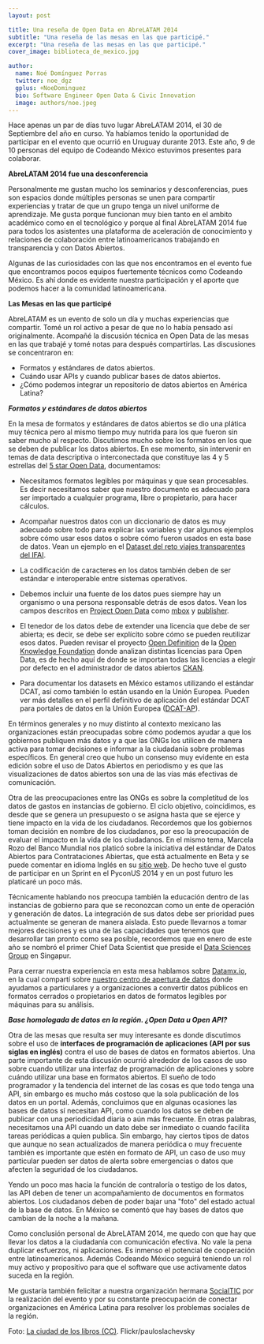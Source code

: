 ```yaml
---
layout: post

title: Una reseña de Open Data en AbreLATAM 2014
subtitle: "Una reseña de las mesas en las que participé."
excerpt: "Una reseña de las mesas en las que participé."
cover_image: biblioteca_de_mexico.jpg

author:
  name: Noé Domínguez Porras
  twitter: noe_dgz
  gplus: +NoeDominguez
  bio: Software Engineer Open Data & Civic Innovation
  image: authors/noe.jpeg
---
```


Hace apenas un par de días tuvo lugar AbreLATAM 2014, el 30 de Septiembre del año en curso. Ya habíamos tenido
la oportunidad de participar en el evento que ocurrió en Uruguay durante 2013. Este año, 9 de 10 personas del equipo de
Codeando México estuvimos presentes para colaborar.


**AbreLATAM 2014 fue una desconferencia**


Personalmente me gustan mucho los seminarios y desconferencias, pues son espacios donde múltiples personas se
unen para compartir experiencias y tratar de que un grupo tenga un nivel uniforme de aprendizaje. Me gusta
porque funcionan muy bien tanto en el ambito académico como en el tecnológico y porque al final AbreLATAM 2014
fue  para todos los asistentes una plataforma de aceleración de conocimiento y relaciones de colaboración
entre latinoamericanos trabajando en transparencia y con Datos Abiertos.


Algunas de las curiosidades con las que nos encontramos en el evento fue que encontramos pocos equipos fuertemente
técnicos como Codeando México. Es ahí donde es evidente nuestra participación y el aporte que podemos hacer a la
comunidad latinoamericana.


**Las Mesas en las que participé**

AbreLATAM es un evento de solo un día y muchas experiencias que compartir. Tomé un rol activo a pesar de que no lo
había pensado así originalmente. Acompañé la discusión técnica en Open Data de las mesas en las que trabajé y tomé
notas para después compartirlas. Las discusiones se concentraron en:

* Formatos y estándares de datos abiertos.
* Cuándo usar APIs y cuando publicar bases de datos abiertos.
* ¿Cómo podemos integrar un repositorio de datos abiertos en América Latina?


***Formatos y estándares de datos abiertos***

En la mesa de formatos y estándares de datos abiertos se dio una plática muy técnica pero al mismo tiempo muy
nutrida para los que fueron sin saber mucho al respecto. Discutimos mucho sobre los formatos en los que se deben de
publicar los datos abiertos. En ese momento, sin intervenir en temas de data descriptiva o interconectada que
constituye las 4 y 5 estrellas del [5 star Open Data](http://5stardata.info/), documentamos:

* Necesitamos formatos legibles por máquinas y que sean procesables. Es decir necesitamos saber que nuestro documento
es adecuado para ser importado a cualquier programa, libre o propietario, para hacer cálculos.

* Acompañar nuestros datos con un diccionario de datos es muy adecuado sobre todo para explicar las variables y dar
algunos ejemplos sobre cómo usar esos datos o sobre cómo fueron usados en esta base de datos. Vean un ejemplo en el
[Dataset del reto viajes transparentes del IFAI](http://datamx.io/dataset/viajes-de-trabajo-de-los-servidores-publicos-del-ifai).

* La codificación de caracteres en los datos también deben de ser estándar e interoperable entre sistemas operativos.

* Debemos incluir una fuente de los datos pues siempre hay un organismo o una persona responsable detrás de esos datos.
Vean los campos descritos en [Project Open Data](http://project-open-data.github.io/) como 
[mbox](http://project-open-data.github.io/schema/#mbox) y
[publisher](http://project-open-data.github.io/schema/#publisher).

* El tenedor de los datos debe de extender una licencia que debe de ser abierta; es decir, se debe ser explícito sobre cómo
se pueden reutilizar esos datos. Pueden revisar el proyecto [Open Definition](http://opendefinition.org/licenses/) de
la [Open Knowledge Foundation](http://okfn.org) donde analizan distintas licencias para Open Data, es de hecho aquí
de donde se importan todas las licencias a elegir por defecto en el administrador de datos abiertos [CKAN](http://ckan.org).

* Para documentar los  datasets en México estamos  utilizando el estándar DCAT, así como también lo están usando en la
Unión Europea. Pueden ver más detalles en el perfil definitivo de aplicación del estándar DCAT para portales de datos en
la Unión Europea
([DCAT-AP](https://joinup.ec.europa.eu/asset/dcat_application_profile/asset_release/dcat-application-profile-data-portals-europe-final#download-links)).


En términos generales y no muy distinto al contexto mexicano las organizaciones están preocupadas sobre cómo podemos
ayudar a que los gobiernos publiquen más datos y a que las ONGs los utilicen de manera activa para tomar decisiones
e informar a la ciudadanía sobre problemas específicos. En general creo que hubo un consenso muy evidente en esta edición
sobre el uso de Datos Abiertos en periodismo y es que las visualizaciones de datos abiertos son una de las vías más
efectivas de comunicación.

Otra de las preocupaciones entre las ONGs es sobre la completitud de los datos de gastos en instancias de gobierno.
El ciclo objetivo, coincidimos, es desde que se genera un presupuesto o se asigna hasta que se ejerce y tiene impacto
en la vida de los ciudadanos. Recordemos que los gobiernos toman decisión en nombre de los ciudadanos, por eso la preocupación
de evaluar el impacto en la vida de los ciudadanos. En el mismo tema, Marcela Rozo del Banco Mundial nos platicó sobre
la iniciativa del estándar de Datos Abiertos para Contrataciones Abiertas, que está actualmente en Beta
y se puede comentar en idioma Inglés en su [sitio web](http://www.open-contracting.org/beta-release-open-contracting-data-standards).
De hecho tuve el gusto de participar en un Sprint en el PyconUS 2014 y en un post futuro les platicaré un poco más.


Técnicamente hablando nos preocupa también la educación dentro de las instancias de gobierno para que se reconozcan como
un ente de operación y generación de datos. La integración de sus datos debe ser prioridad pues actualmente se generan
de manera aislada. Esto puede llevarnos a tomar mejores decisiones y es una de las capacidades que tenemos que desarrollar
tan pronto como sea posíble, recordemos que en enero de este año se nombró el primer Chief Data Scientist que preside el
[Data Sciences Group](http://www.ida.gov.sg/About-Us/Organisation-and-Team/Data-Sciences-Group) en Singapur.

Para cerrar nuestra experiencia en esta mesa hablamos sobre [Datamx.io](http://datamx.io), en la cual compartí sobre [nuestro centro de apertura
de datos](http://apertura.datamx.io) donde ayudamos a particulares y a organizaciones a convertir datos públicos en formatos cerrados o propietarios en datos de formatos legibles por máquinas para su análisis.

***Base homologada de datos en la región. ¿Open Data u Open API?***

Otra de las mesas que resulta ser muy interesante es donde discutimos sobre el uso de  **interfaces de programación de
aplicaciones (API por sus siglas en inglés)** contra  el uso de bases de datos en formatos abiertos. Una parte importante de esta discusión
ocurrió alrededor de los casos de uso sobre cuando utilizar una interfaz de programación de aplicaciones y sobre cuándo utilizar
una base en formatos abiertos. El sueño de todo programador y la tendencia del internet de las cosas es que todo tenga una API,
sin embargo es mucho más costoso que la sola publicación de los datos en un portal. Además, concluimos que en algunas ocasiones
las bases de datos sí necesitan API, como cuando los datos se deben de publicar con una periodicidad diaria o aún más frecuente. En otras palabras, necesitamos una API cuando un dato debe ser inmediato o cuando facilita tareas periódicas a quien publica. Sin embargo,
hay ciertos tipos de datos que aunque no sean actualizados de manera periódica o muy frecuente también es importante que estén
en formato de API, un caso de uso muy particular pueden ser datos de alerta sobre emergencias o datos que afecten la seguridad
de los ciudadanos.

Yendo un poco mas hacia la función de contraloría o testigo de los datos, las API deben de tener un acompañamiento de documentos en formatos
abiertos. Los ciudadanos deben de poder bajar una "foto" del estado actual de la base de datos. En México se comentó que hay bases de datos
que cambian de la noche a la mañana.

Como conclusión personal de AbreLATAM 2014, me quedo con que hay que llevar los datos a la ciudadanía con comunicación efectiva.
No vale la pena duplicar esfuerzos, ni aplicaciones. Es inmenso el potencial de cooperación entre latinoamericanos.
Además Codeando México seguirá teniendo un rol muy activo y propositivo  para que el software que use activamente datos suceda en la región.

Me gustaría también felicitar a nuestra organización hermana [SocialTIC](http://socialtic.org) por la realización del evento
y por su constante preocupación de conectar organizaciones en América Latina para resolver los problemas sociales de la región.


Foto: [La ciudad de los libros (CC)](https://www.flickr.com/photos/pauloslachevsky/14480968212/in/photolist-o4CKkJ-o4sBBB-4Y1zJJ-o2W3Gd-nMg6qb-o4CvCd-o4soFX-o4L3Pv-o4DEam-nMgeR9-nMgz6P-nMgfdQ-o4Dtpo-o4s6TD-4XWxza-o4Kj5T-9bJdSZ-9Kgh5Z-9bMir5-9bJdNX-9bJdVi-9bMirY-9bMisU-9bMivh-9bJdR4-oDFsnV).
Flickr/pauloslachevsky
